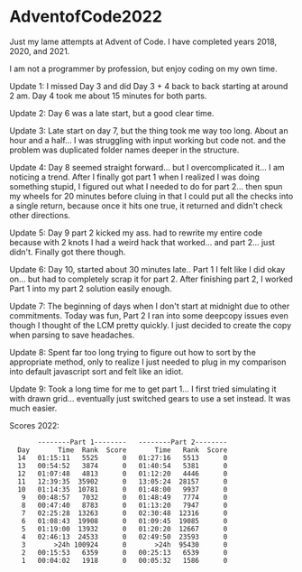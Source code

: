 # AdventofCode2022

Just my lame attempts at Advent of Code. 
I have completed years 2018, 2020, and 2021.

I am not a programmer by profession, but enjoy coding on my own time.

Update 1: I missed Day 3 and did Day 3 + 4 back to back starting at around 2 am. Day 4 took me about 15 minutes for both parts.

Update 2: Day 6 was a late start, but a good clear time.

Update 3: Late start on day 7, but the thing took me way too long. About an hour and a half... I was struggling with input working but code not. and the problem was duplicated folder names deeper in the structure.

Update 4: Day 8 seemed straight forward... but I overcomplicated it... I am noticing a trend. After I finally got part 1 when I realized I was doing something stupid, I figured out what I needed to do for part 2... then spun my wheels for 20 minutes before cluing in that I could put all the checks into a single return, because once it hits one true, it returned and didn't check other directions.

Update 5: Day 9 part 2 kicked my ass. had to rewrite my entire code because with 2 knots I had a weird hack that worked... and part 2... just didn't. Finally got there though.

Update 6: Day 10, started about 30 minutes late.. Part 1 I felt like I did okay on... but had to completely scrap it for part 2. After finishing part 2, I worked Part 1 into my part 2 solution easily enough.

Update 7: The beginning of days when I don't start at midnight due to other commitments. Today was fun, Part 2 I ran into some deepcopy issues even though I thought of the LCM pretty quickly. I just decided to create the copy when parsing to save headaches.

Update 8: Spent far too long trying to figure out how to sort by the appropriate method, only to realize I just needed to plug in my comparison into default javascript sort and felt like an idiot.

Update 9: Took a long time for me to get part 1... I first tried simulating it with drawn grid... eventually just switched gears to use a set instead. It was much easier.

Scores 2022:

           --------Part 1--------   --------Part 2--------
      Day       Time  Rank  Score       Time   Rank  Score
      14   01:15:11   5525      0   01:27:16   5513      0
      13   00:54:52   3874      0   01:40:54   5381      0
      12   01:07:48   4813      0   01:12:20   4446      0
      11   12:39:35  35902      0   13:05:24  28157      0
      10   01:14:35  10781      0   01:48:00   9937      0
       9   00:48:57   7032      0   01:48:49   7774      0
       8   00:47:40   8783      0   01:13:20   7947      0
       7   02:25:28  13263      0   02:30:48  12316      0
       6   01:08:43  19908      0   01:09:45  19085      0
       5   01:19:00  13932      0   01:20:20  12667      0
       4   02:46:13  24533      0   02:49:50  23593      0
       3       >24h 100924      0       >24h  95430      0
       2   00:15:53   6359      0   00:25:13   6539      0
       1   00:04:02   1918      0   00:05:32   1586      0 
